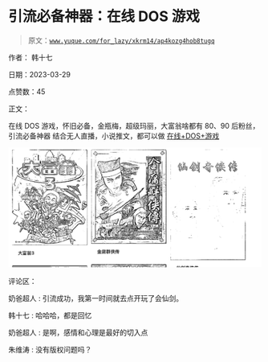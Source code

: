 # 引流必备神器：在线 DOS 游戏

> 原文：[`www.yuque.com/for_lazy/xkrm14/ap4kozg4hob8tugq`](https://www.yuque.com/for_lazy/xkrm14/ap4kozg4hob8tugq)

作者： 韩十七

日期：2023-03-29

点赞数：45

正文：

在线 DOS 游戏，怀旧必备，金瓶梅，超级玛丽，大富翁啥都有 80、90 后粉丝，引流必备神器 结合无人直播，小说推文，都可以做 [在线+DOS+游戏](https://dos.zczc.cz)

![](img/ffb1f10e30878182d81c2c7bc861a6bb.png)  

评论区：

奶爸超人 : 引流成功，我第一时间就去点开玩了会仙剑。

韩十七 : 哈哈哈，都是回忆

奶爸超人 : 是啊，感情和心理是最好的切入点

朱维涛 : 没有版权问题吗？



